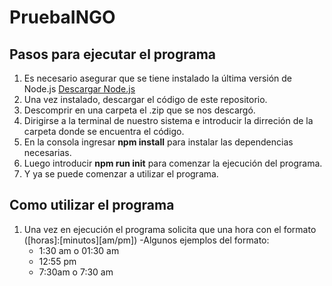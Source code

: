 # PruebaINGO
## Pasos para ejecutar el programa
  1. Es necesario asegurar que se tiene instalado la última versión de Node.js [Descargar Node.js](https://nodejs.org/es/download/)
  2. Una vez instalado, descargar el código de este repositorio.
  3. Descomprir en una carpeta el .zip que se nos descargó.
  4. Dirigirse a la terminal de nuestro sistema e introducir la dirreción de la carpeta donde se encuentra el código.
  5. En la consola ingresar **npm install** para instalar las dependencias necesarias.
  6. Luego introducir **npm run init** para comenzar la ejecución del programa.
  7. Y ya se puede comenzar a utilizar el programa.
## Como utilizar el programa
  1. Una vez en ejecución el programa solicita que una hora con el formato ([horas]:[minutos][am/pm])
    -Algunos ejemplos del formato:
      - 1:30 am o 01:30 am
      - 12:55 pm
      - 7:30am o 7:30 am

